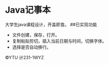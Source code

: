 # Java记事本
大学生java课程设计，开盖即食。
##已实现功能
+ 文件创建，保存，打开。
+ 复制粘贴剪切，插入当前日期与时间，切换字体。
+ 选择是否自动换行。

©YTU 计231-1WYZ
